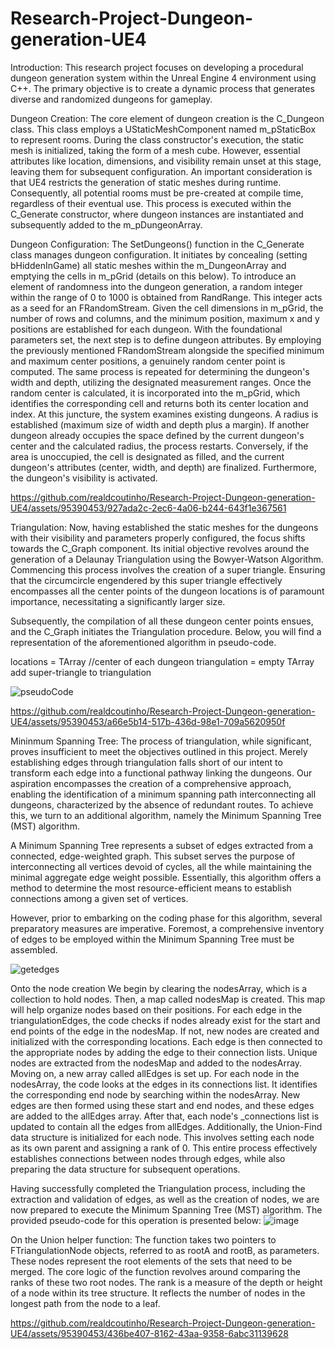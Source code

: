 # Research-Project-Dungeon-generation-UE4

Introduction:
This research project focuses on developing a procedural dungeon generation system within the Unreal Engine 4 environment using C++. The primary objective is to create a dynamic process that generates diverse and randomized dungeons for gameplay.

Dungeon Creation:
The core element of dungeon creation is the C_Dungeon class. This class employs a UStaticMeshComponent named m_pStaticBox to represent rooms. During the class constructor's execution, the static mesh is initialized, taking the form of a mesh cube. However, essential attributes like location, dimensions, and visibility remain unset at this stage, leaving them for subsequent configuration.
An important consideration is that UE4 restricts the generation of static meshes during runtime. Consequently, all potential rooms must be pre-created at compile time, regardless of their eventual use. This process is executed within the C_Generate constructor, where dungeon instances are instantiated and subsequently added to the m_pDungeonArray.

Dungeon Configuration:
The SetDungeons() function in the C_Generate class manages dungeon configuration. It initiates by concealing (setting bHiddenInGame) all static meshes within the m_DungeonArray and emptying the cells in m_pGrid (details on this below).
To introduce an element of randomness into the dungeon generation, a random integer within the range of 0 to 1000 is obtained from RandRange. This integer acts as a seed for an FRandomStream. Given the cell dimensions in m_pGrid, the number of rows and columns, and the minimum position, maximum x and y positions are established for each dungeon.
With the foundational parameters set, the next step is to define dungeon attributes. By employing the previously mentioned FRandomStream alongside the specified minimum and maximum center positions, a genuinely random center point is computed. The same process is repeated for determining the dungeon's width and depth, utilizing the designated measurement ranges.
Once the random center is calculated, it is incorporated into the m_pGrid, which identifies the corresponding cell and returns both its center location and index. At this juncture, the system examines existing dungeons. A radius is established (maximum size of width and depth plus a margin). If another dungeon already occupies the space defined by the current dungeon's center and the calculated radius, the process restarts. Conversely, if the area is unoccupied, the cell is designated as filled, and the current dungeon's attributes (center, width, and depth) are finalized. Furthermore, the dungeon's visibility is activated.



https://github.com/realdcoutinho/Research-Project-Dungeon-generation-UE4/assets/95390453/927ada2c-2ec6-4a06-b244-643f1e367561

Triangulation: 
Now, having established the static meshes for the dungeons with their visibility and parameters properly configured, the focus shifts towards the C_Graph component. Its initial objective revolves around the generation of a Delaunay Triangulation using the Bowyer-Watson Algorithm. Commencing this process involves the creation of a super triangle. Ensuring that the circumcircle engendered by this super triangle effectively encompasses all the center points of the dungeon locations is of paramount importance, necessitating a significantly larger size.

Subsequently, the compilation of all these dungeon center points ensues, and the C_Graph initiates the Triangulation procedure. Below, you will find a representation of the aforementioned algorithm in pseudo-code.

locations = TArray<FVector> //center of each dungeon
triangulation = empty TArray<FTriangles>
add super-triangle to triangulation 

![pseudoCode](https://github.com/realdcoutinho/Research-Project-Dungeon-generation-UE4/assets/95390453/4613edca-2d0d-4424-b9fe-dae556a82940)


https://github.com/realdcoutinho/Research-Project-Dungeon-generation-UE4/assets/95390453/a66e5b14-517b-436d-98e1-709a5620950f

Mininmum Spanning Tree: 
The process of triangulation, while significant, proves insufficient to meet the objectives outlined in this project. Merely establishing edges through triangulation falls short of our intent to transform each edge into a functional pathway linking the dungeons. Our aspiration encompasses the creation of a comprehensive approach, enabling the identification of a minimum spanning path interconnecting all dungeons, characterized by the absence of redundant routes. To achieve this, we turn to an additional algorithm, namely the Minimum Spanning Tree (MST) algorithm.

A Minimum Spanning Tree represents a subset of edges extracted from a connected, edge-weighted graph. This subset serves the purpose of interconnecting all vertices devoid of cycles, all the while maintaining the minimal aggregate edge weight possible. Essentially, this algorithm offers a method to determine the most resource-efficient means to establish connections among a given set of vertices.

However, prior to embarking on the coding phase for this algorithm, several preparatory measures are imperative. Foremost, a comprehensive inventory of edges to be employed within the Minimum Spanning Tree must be assembled.

![getedges](https://github.com/realdcoutinho/Research-Project-Dungeon-generation-UE4/assets/95390453/9498b0cc-8e49-44ea-8b05-93eefefd3fc1)

Onto the node creation
We begin by clearing the nodesArray, which is a collection to hold nodes. Then, a map called nodesMap is created. This map will help organize nodes based on their positions. For each edge in the triangulationEdges, the code checks if nodes already exist for the start and end points of the edge in the nodesMap. If not, new nodes are created and initialized with the corresponding locations. Each edge is then connected to the appropriate nodes by adding the edge to their connection lists.
Unique nodes are extracted from the nodesMap and added to the nodesArray.
Moving on, a new array called allEdges is set up. For each node in the nodesArray, the code looks at the edges in its connections list. It identifies the corresponding end node by searching within the nodesArray. New edges are then formed using these start and end nodes, and these edges are added to the allEdges array.
After that, each node's _connections list is updated to contain all the edges from allEdges. Additionally, the Union-Find data structure is initialized for each node. This involves setting each node as its own parent and assigning a rank of 0.
This entire process effectively establishes connections between nodes through edges, while also preparing the data structure for subsequent operations.

Having successfully completed the Triangulation process, including the extraction and validation of edges, as well as the creation of nodes, we are now prepared to execute the Minimum Spanning Tree (MST) algorithm. 
The provided pseudo-code for this operation is presented below:
![image](https://github.com/realdcoutinho/Research-Project-Dungeon-generation-UE4/assets/95390453/b075b38b-722a-4bae-b775-093c815606c2)

On the Union helper function:
The function takes two pointers to FTriangulationNode objects, referred to as rootA and rootB, as parameters. These nodes represent the root elements of the sets that need to be merged. The core logic of the function revolves around comparing the ranks of these two root nodes. The rank is a measure of the depth or height of a node within its tree structure. It reflects the number of nodes in the longest path from the node to a leaf.

https://github.com/realdcoutinho/Research-Project-Dungeon-generation-UE4/assets/95390453/436be407-8162-43aa-9358-6abc31139628

